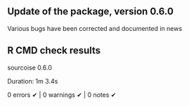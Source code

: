 ## Update of the package, version 0.6.0

Various bugs have been corrected and documented in news

## R CMD check results 

sourcoise 0.6.0

Duration: 1m 3.4s

0 errors ✔ | 0 warnings ✔ | 0 notes ✔
